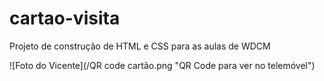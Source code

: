 # cartao-visita
Projeto de construção de HTML e CSS para as aulas de WDCM

![Foto do Vicente](/QR code cartão.png "QR Code para ver no telemóvel")
